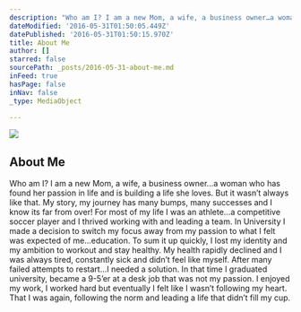 ```yaml
---
description: "Who am I? I am a new Mom, a wife, a business owner…a woman who has found her passion in life and is building a life she loves.\n\nBut it wasn’t always like that. My story, my journey has many bumps, many successes and I know its far from over!\n\nFor most of my life I was an athlete…a competitive soccer player and I thrived working with and leading a team. In University I made a decision to switch my focus away from my passion to what I felt was expected of me…education. \n\nTo sum it up quickly, I lost my identity and my ambition to workout and stay healthy. My health rapidly declined and I was always tired, constantly sick and didn’t feel like myself. After many failed attempts to restart…I needed a solution.\n\nIn that time I graduated university, became a 9-5’er at a desk job that was not my passion. I enjoyed my work, I worked hard but eventually I felt like I wasn’t following my heart. That I was again, following the norm and leading a life that didn’t fill my cup.\n"
dateModified: '2016-05-31T01:50:05.449Z'
datePublished: '2016-05-31T01:50:15.970Z'
title: About Me
author: []
starred: false
sourcePath: _posts/2016-05-31-about-me.md
inFeed: true
hasPage: false
inNav: false
_type: MediaObject

---
```

<article style=""><img src="https://the-grid-user-content.s3-us-west-2.amazonaws.com/5de5a833-2132-4cb1-b7f1-e27a43d5234f.jpg" /><h1>About Me</h1><p>Who am I? I am a new Mom, a wife, a business owner…a woman who has found her passion in life and is building a life she loves. But it wasn’t always like that. My story, my journey has many bumps, many successes and I know its far from over! For most of my life I was an athlete…a competitive soccer player and I thrived working with and leading a team. In University I made a decision to switch my focus away from my passion to what I felt was expected of me…education. To sum it up quickly, I lost my identity and my ambition to workout and stay healthy. My health rapidly declined and I was always tired, constantly sick and didn’t feel like myself. After many failed attempts to restart…I needed a solution. In that time I graduated university, became a 9-5’er at a desk job that was not my passion. I enjoyed my work, I worked hard but eventually I felt like I wasn’t following my heart. That I was again, following the norm and leading a life that didn’t fill my cup. </p></article>